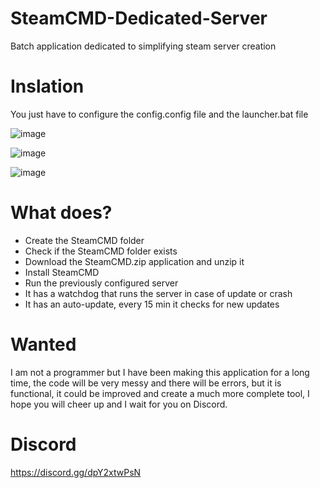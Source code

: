 # SteamCMD-Dedicated-Server
Batch application dedicated to simplifying steam server creation

# Inslation
You just have to configure the config.config file and the launcher.bat file

![image](https://user-images.githubusercontent.com/3610768/129454747-99f624ce-4e02-4e86-8494-97bbba22991c.png)

![image](https://user-images.githubusercontent.com/3610768/129454771-b980f031-5c25-4b04-a052-248b12f1c6bc.png)

![image](https://user-images.githubusercontent.com/3610768/129454817-91977afd-67a9-453e-974f-3d069a723971.png)


# What does?
* Create the SteamCMD folder
* Check if the SteamCMD folder exists
* Download the SteamCMD.zip application and unzip it
* Install SteamCMD
* Run the previously configured server
* It has a watchdog that runs the server in case of update or crash
* It has an auto-update, every 15 min it checks for new updates
# Wanted
I am not a programmer but I have been making this application for a long time, the code will be very messy and there will be errors, but it is functional, it could be improved and create a much more complete tool, I hope you will cheer up and I wait for you on Discord.

# Discord 
https://discord.gg/dpY2xtwPsN
